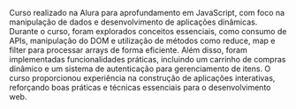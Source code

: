 Curso realizado na Alura para aprofundamento em JavaScript, com foco na manipulação de dados e desenvolvimento de aplicações dinâmicas. Durante o curso, foram explorados conceitos essenciais, como consumo de APIs, manipulação do DOM e utilização de métodos como reduce, map e filter para processar arrays de forma eficiente. Além disso, foram implementadas funcionalidades práticas, incluindo um carrinho de compras dinâmico e um sistema de autenticação para gerenciamento de itens. O curso proporcionou experiência na construção de aplicações interativas, reforçando boas práticas e técnicas essenciais para o desenvolvimento web.
